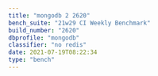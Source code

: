 ```yaml
---
title: "mongodb 2 2620"
bench_suite: "21w29 CI Weekly Benchmark"
build_number: "2620"
dbprofile: "mongodb"
classifier: "no redis"
date: 2021-07-19T08:22:34
type: "bench"
---
```


